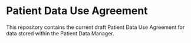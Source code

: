 # Patient Data Use Agreement

This repository contains the current draft Patient Data Use Agreement for data stored within the Patient Data Manager.
